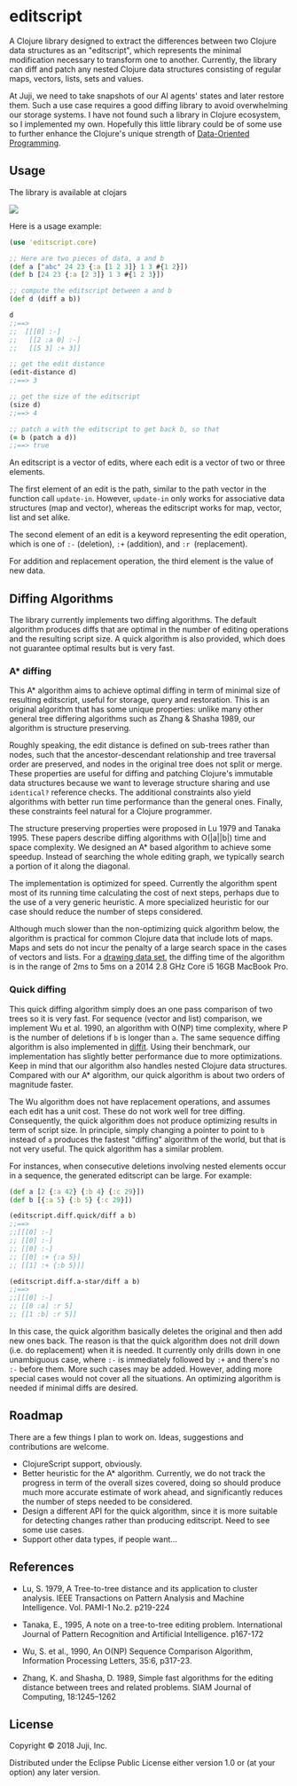 # editscript

A Clojure library designed to extract the differences between two Clojure data
structures as an "editscript", which represents the minimal modification
necessary to transform one to another. Currently, the library can diff and patch
any nested Clojure data structures consisting of regular maps, vectors, lists,
sets and values.

At Juji, we need to take snapshots of our AI agents' states and later
restore them. Such a use case requires a good diffing library to avoid
overwhelming our storage systems. I have not found such a library in Clojure
ecosystem, so I implemented my own. Hopefully this little
library could be of some use to further enhance the Clojure's unique
strength of [Data-Oriented Programming](https://livebook.manning.com/#!/book/the-joy-of-clojure-second-edition/chapter-14/1).

## Usage

The library is available at clojars

![](https://clojars.org/juji/editscript/latest-version.svg)

Here is a usage example:

```Clojure
(use 'editscript.core)

;; Here are two pieces of data, a and b
(def a ["abc" 24 23 {:a [1 2 3]} 1 3 #{1 2}])
(def b [24 23 {:a [2 3]} 1 3 #{1 2 3}])

;; compute the editscript between a and b
(def d (diff a b))

d
;;==>
;;  [[[0] :-]
;;   [[2 :a 0] :-]
;;   [[5 3] :+ 3]]

;; get the edit distance
(edit-distance d)
;;==> 3

;; get the size of the editscript
(size d)
;;==> 4

;; patch a with the editscript to get back b, so that
(= b (patch a d))
;;==> true

```

An editscript is a vector of edits, where each edit is a vector of two or three
elements.

The first element of an edit is the path, similar to the path vector in the
function call `update-in`. However, `update-in` only works for associative data
structures (map and vector), whereas the editscript works for map, vector, list
and set alike.

The second element of an edit is a keyword representing the edit operation,
which is one of `:-` (deletion), `:+` (addition), and `:r `(replacement).

For addition and replacement operation, the third element is the value of new data.

## Diffing Algorithms

The library currently implements two diffing algorithms. The default algorithm
produces diffs that are optimal in the number of editing operations and the
resulting script size. A quick algorithm is also provided, which does not
guarantee optimal results but is very fast.

### A* diffing

This A* algorithm aims to achieve optimal diffing in term of minimal size of resulting
editscript, useful for storage, query and restoration. This is an original
algorithm that has some unique properties: unlike many other general tree
differing algorithms such as Zhang & Shasha 1989, our algorithm is structure preserving.

Roughly speaking, the edit distance is defined on sub-trees rather than nodes,
such that the ancestor-descendant relationship and tree traversal order are
preserved, and nodes in the original tree does not split or merge. These
properties are useful for diffing and patching Clojure's immutable data
structures because we want to leverage structure sharing and use `identical?`
reference checks. The additional constraints also yield algorithms with better run time
performance than the general ones. Finally, these constraints feel natural for a
Clojure programmer.

The structure preserving properties were proposed in Lu 1979 and Tanaka 1995.
These papers describe diffing algorithms with O(|a||b|) time and space
complexity. We designed an A* based algorithm to achieve some speedup. Instead
of searching the whole editing graph, we typically search a portion of it along
the diagonal.

The implementation is optimized for speed. Currently the algorithm spent most of
its running time calculating the cost of next steps, perhaps due to the use of a very
generic heuristic. A more specialized heuristic for our case should reduce the number of
steps considered.

Although much slower than the non-optimizing quick algorithm below, the algorithm is
practical for common Clojure data that include lots of maps. Maps and sets do
not incur the penalty of a large search space in the cases of vectors and lists.
For a [drawing data set](https://github.com/justsml/json-diff-performance), the
diffing time of the algorithm is in the range of 2ms to 5ms on a 2014 2.8 GHz
Core i5 16GB MacBook Pro.

### Quick diffing

This quick diffing algorithm simply does an one pass comparison of two trees so
it is very fast. For sequence (vector and list) comparison, we implement Wu et
al. 1990, an algorithm with O(NP) time complexity, where P is the
number of deletions if `b` is longer than `a`.  The same sequence diffing algorithm is
also implemented in [diffit](https://github.com/friemen/diffit). Using their
benchmark, our implementation has slightly better performance due to more
optimizations. Keep in mind that our algorithm also handles nested Clojure data
structures. Compared  with our A* algorithm, our quick algorithm is about two
orders of magnitude faster.

The Wu algorithm does not have replacement operations, and assumes each edit has
a unit cost. These do not work well for tree diffing. Consequently, the quick
algorithm does not produce optimizing results in term of
script size. In principle, simply changing a pointer to point to `b` instead of
`a` produces the fastest "diffing" algorithm of the world, but that is not very
useful. The quick algorithm has a similar problem.

For instances, when consecutive deletions involving nested elements occur in a
sequence, the generated editscript can be large. For example:

```Clojure
(def a [2 {:a 42} {:b 4} {:c 29}])
(def b [{:a 5} {:b 5} {:c 29}])

(editscript.diff.quick/diff a b)
;;==>
;;[[[0] :-]
;; [[0] :-]
;; [[0] :-]
;; [[0] :+ {:a 5}]
;; [[1] :+ {:b 5}]]

(editscript.diff.a-star/diff a b)
;;==>
;;[[[0] :-]
;; [[0 :a] :r 5]
;; [[1 :b] :r 5]]

```
In this case, the quick algorithm basically deletes the original and then add
new ones back. The reason is that the quick algorithm does not drill down
(i.e. do replacement) when it is needed. It currently only drills down in one
unambiguous case, where `:-` is immediately followed by `:+` and there's no `:-` before
them. More such cases may be added. However, adding more special cases would not
cover all the situations. An optimizing algorithm is needed if minimal diffs are
desired.

## Roadmap

There are a few things I plan to work on. Ideas, suggestions and contributions
are welcome.

* ClojureScript support, obviously.
* Better heuristic for the A* algorithm. Currently, we do not track the progress
  in term of the overall sizes covered, doing so should produce much more
  accurate estimate of work ahead, and significantly reduces the number of
  steps needed to be considered.
* Design a different API for the quick algorithm, since it is more suitable for detecting
  changes rather than producing editscript. Need to see some use cases.
* Support other data types, if people want...

## References

+ Lu, S. 1979, A Tree-to-tree distance and its application to cluster analysis. IEEE Transactions on Pattern Analysis and Machine Intelligence. Vol. PAMI-1 No.2. p219-224

+ Tanaka, E., 1995, A note on a tree-to-tree editing problem. International
 Journal of Pattern Recognition and Artificial Intelligence. p167-172

+ Wu, S. et al., 1990, An O(NP) Sequence Comparison Algorithm, Information Processing Letters, 35:6, p317-23.

+ Zhang, K. and Shasha, D. 1989, Simple fast algorithms for the editing distance between trees and related problems. SIAM Journal of Computing, 18:1245–1262

## License

Copyright © 2018 Juji, Inc.

Distributed under the Eclipse Public License either version 1.0 or (at
your option) any later version.
